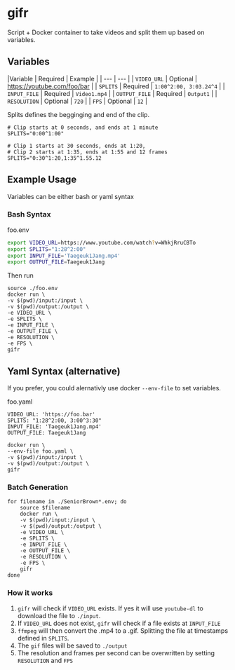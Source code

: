 # gifr

Script + Docker container to take videos and split them up based on variables. 

## Variables

|Variable | Required | Example |
| --- | --- |
| `VIDEO_URL` | Optional | https://youtube.com/foo/bar | 
| `SPLITS` | Required | `1:00^2:00, 3:03.24^4` | 
| `INPUT_FILE` | Required | `Video1.mp4` | 
| `OUTPUT_FILE` | Required | `Output1` | 
| `RESOLUTION` | Optional | `720` | 
| `FPS` | Optional | `12` | 


Splits defines the begginging and end of the clip. 

```
# Clip starts at 0 seconds, and ends at 1 minute
SPLITS="0:00^1:00"
```

```
# Clip 1 starts at 30 seconds, ends at 1:20, 
# Clip 2 starts at 1:35, ends at 1:55 and 12 frames
SPLITS="0:30^1:20,1:35^1.55.12
```


## Example Usage

Variables can be either bash or yaml syntax

### Bash Syntax

foo.env
```bash
export VIDEO_URL=https://www.youtube.com/watch?v=WhkjRruCBTo
export SPLITS="1:28^2:00"
export INPUT_FILE='Taegeuk1Jang.mp4'
export OUTPUT_FILE=Taegeuk1Jang
```

Then run 

```
source ./foo.env
docker run \
-v $(pwd)/input:/input \ 
-v $(pwd)/output:/output \ 
-e VIDEO_URL \ 
-e SPLITS \ 
-e INPUT_FILE \ 
-e OUTPUT_FILE \ 
-e RESOLUTION \ 
-e FPS \ 
gifr
```

## Yaml Syntax (alternative)

If you prefer, you could alernativly use docker `--env-file` to set variables. 

foo.yaml
```
VIDEO_URL: 'https://foo.bar'
SPLITS: "1:28^2:00, 3:00^3:30"
INPUT_FILE: 'Taegeuk1Jang.mp4'
OUTPUT_FILE: Taegeuk1Jang
```

```
docker run \ 
--env-file foo.yaml \
-v $(pwd)/input:/input \ 
-v $(pwd)/output:/output \ 
gifr
```

### Batch Generation

```
for filename in ./SeniorBrown*.env; do
    source $filename
    docker run \
    -v $(pwd)/input:/input \ 
    -v $(pwd)/output:/output \ 
    -e VIDEO_URL \ 
    -e SPLITS \ 
    -e INPUT_FILE \ 
    -e OUTPUT_FILE \ 
    -e RESOLUTION \ 
    -e FPS \ 
    gifr
done
```



### How it works

1. `gifr` will check if `VIDEO_URL` exists. If yes it will use `youtube-dl` to download the file to `./input`. 
2. If `VIDEO_URL` does not exist, `gifr` will check if a file exists at `INPUT_FILE`
3. `ffmpeg` will then convert the .mp4 to a .gif. Splitting the file at timestamps defined in `SPLITS`. 
4. The `gif` files will be saved to `./output`
5. The resolution and frames per second can be overwritten by setting `RESOLUTION` and `FPS`
